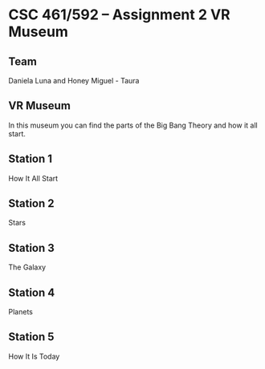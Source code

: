 # CSC 461/592 – Assignment 2 VR Museum
## Team
Daniela Luna and Honey Miguel - Taura
## VR Museum
In this museum you can find the parts of the Big Bang Theory and how it all start.

## Station 1
How It All Start

## Station 2
Stars

## Station 3
The Galaxy

## Station 4
Planets

## Station 5
How It Is Today
